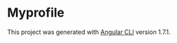 # Myprofile

This project was generated with [Angular CLI](https://github.com/angular/angular-cli) version 1.7.1.